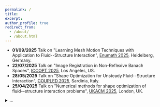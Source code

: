 ```yaml
---
permalink: /
title: 
excerpt: 
author_profile: true
redirect_from: 
  - /about/
  - /about.html
---
```


- **01/09/2025** Talk on "Learning Mesh Motion Techniques with Application to Fluid--Structure Interaction", <a href="https://enumath2025.eu/">Enumath 2025</a>, Heidelberg, Germany.
- **22/07/2025** Talk on "Image Registration in Non-Reflexive Banach Spaces", <a href="https://sites.google.com/view/iccopt2025/home">ICCOPT 2025</a>, Los Angeles, US.
- **28/05/2025** Talk on "Shape Optimization for Unsteady Fluid--Structure Interaction", <a href="https://coupled2025.cimne.com">COUPLED 2025</a>, Sardinia, Italy.
- **25/04/2025** Talk on "Numerical methods for shape optimization of fluid--structure interaction problems", <a href="https://sites.google.com/view/ukacm2025conference">UKACM 2025</a>, London, UK.
<details><summary>...</summary>
  <ul>
  <li> <b>31/01/2025</b> Talk on "Image Registration Using Optimal Control of a Linear Hyperbolic Transport Equation", <a href="https://colibri.uni-graz.at/de/colibri-focus-workshop-computational-medicine/">COLIBRI Focus Workshop on Computational Medicine</a>, Graz, Austria.</li>
  <li> <b>16/12/2024</b> Talk on "Shape Optimization for Fluid-Structure Interaction", Hamburg University of Technology, Hamburg, Germany.</li>
  <li> <b>24/10/2024</b> Talk on "Image Registration as a PDE-Constrained Optimization Problem", <a href="https://www.nawigraz.at">NAWI Graz</a> Scientific Advisory Board Meeting, Graz, Austria.</li>
  <li> <b>30/09/2024</b> Talk on "Shape Optimal Design of Fluid-Structure Interaction Problems", <a href="https://www.uni-graz.at/de/veranstaltungen/colibri-day/">COLIBRI Day 2024</a>, Uni Graz, Austria.</li>
  <li> <b>14/08/2024</b> Talk on "Image Registration in Non-Reflexive Banach Spaces", <a href="https://www.conferences.uni-hamburg.de/event/301/">IFIP TC7</a>, Hamburg, Germany.</li>
  <li> <b>24/07/2024</b> Talk on "Image Registration Using Optimal Control of a Linear Hyperbolic Transport Equation", <a href="https://ismp2024.gerad.ca/schedule/PS7/-74">ISMP 2024</a>, Montr&eacute;al, Canada.</li>
  <li> <b>09/05/2024</b> Talk on "Learning Mesh Motion Techniques with Application to Fluid-Structure Interaction", <a href="https://www.imperial.ac.uk/ammp/seminars--events/ammp-research-group-seminars/lc2-learning-computation-control-seminar/">LC2 Seminar</a>, Imperial College London, UK.</li>
  <li> <b>23/01/2024</b> Talk on "Improved Regularity Results for Linear Hyperbolic Equations with Application to Fluid-Structure Interaction", <a href="https://sites.google.com/view/appliedanalysisgraz/">Applied Analysis Seminar</a>, Uni Graz, Austria.</li>
  <li> <b>07/12/2023</b> Talk on "Topology Optimization of Fluid Flow", Research Seminar in Inverse Problems and Mathematical Imaging, Uni Graz, Austria. </li>
  <li> <b>01/12/2023</b> Talk on "Modeling Aspects of Transformation Based Shape Optimization and Image Registration", SciML@Simula workshop, Oslo, Norway.</li>
    </ul>
  </details>

